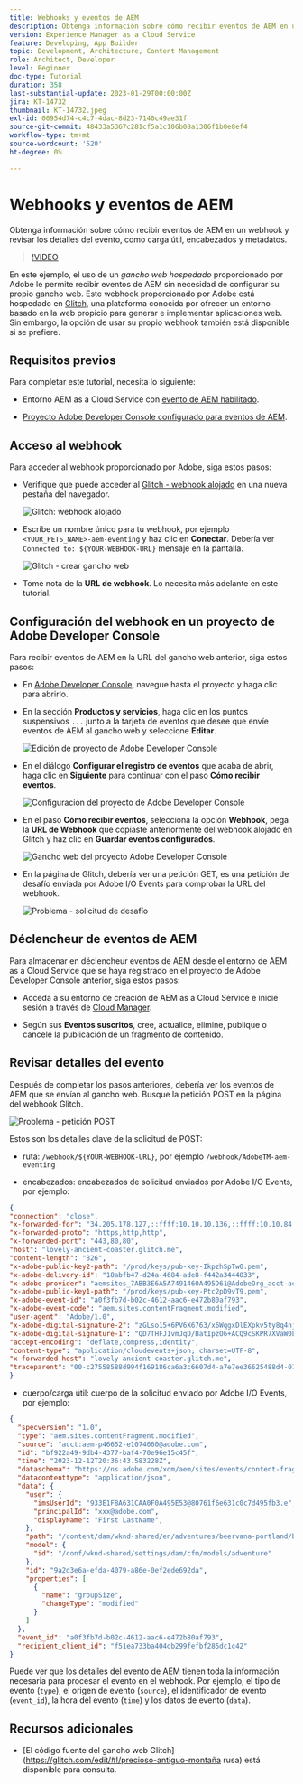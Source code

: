 ```yaml
---
title: Webhooks y eventos de AEM
description: Obtenga información sobre cómo recibir eventos de AEM en un webhook y revisar los detalles del evento, como carga útil, encabezados y metadatos.
version: Experience Manager as a Cloud Service
feature: Developing, App Builder
topic: Development, Architecture, Content Management
role: Architect, Developer
level: Beginner
doc-type: Tutorial
duration: 358
last-substantial-update: 2023-01-29T00:00:00Z
jira: KT-14732
thumbnail: KT-14732.jpeg
exl-id: 00954d74-c4c7-4dac-8d23-7140c49ae31f
source-git-commit: 48433a5367c281cf5a1c106b08a1306f1b0e8ef4
workflow-type: tm+mt
source-wordcount: '520'
ht-degree: 0%

---
```


# Webhooks y eventos de AEM

Obtenga información sobre cómo recibir eventos de AEM en un webhook y revisar los detalles del evento, como carga útil, encabezados y metadatos.

>[!VIDEO](https://video.tv.adobe.com/v/3449751?quality=12&learn=on&captions=spa)

En este ejemplo, el uso de un _gancho web hospedado_ proporcionado por Adobe le permite recibir eventos de AEM sin necesidad de configurar su propio gancho web. Este webhook proporcionado por Adobe está hospedado en [Glitch](https://glitch.com/), una plataforma conocida por ofrecer un entorno basado en la web propicio para generar e implementar aplicaciones web. Sin embargo, la opción de usar su propio webhook también está disponible si se prefiere.

## Requisitos previos

Para completar este tutorial, necesita lo siguiente:

- Entorno AEM as a Cloud Service con [evento de AEM habilitado](https://developer.adobe.com/experience-cloud/experience-manager-apis/guides/events/#enable-aem-events-on-your-aem-cloud-service-environment).

- [Proyecto Adobe Developer Console configurado para eventos de AEM](https://developer.adobe.com/experience-cloud/experience-manager-apis/guides/events/#how-to-subscribe-to-aem-events-in-the-adobe-developer-console).


## Acceso al webhook

Para acceder al webhook proporcionado por Adobe, siga estos pasos:

- Verifique que puede acceder al [Glitch - webhook alojado](https://lovely-ancient-coaster.glitch.me/) en una nueva pestaña del navegador.

  ![Glitch: webhook alojado](../assets/examples/webhook/glitch-hosted-webhook.png)

- Escribe un nombre único para tu webhook, por ejemplo `<YOUR_PETS_NAME>-aem-eventing` y haz clic en **Conectar**. Debería ver `Connected to: ${YOUR-WEBHOOK-URL}` mensaje en la pantalla.

  ![Glitch - crear gancho web](../assets/examples/webhook/glitch-create-webhook.png)

- Tome nota de la **URL de webhook**. Lo necesita más adelante en este tutorial.

## Configuración del webhook en un proyecto de Adobe Developer Console

Para recibir eventos de AEM en la URL del gancho web anterior, siga estos pasos:

- En [Adobe Developer Console](https://developer.adobe.com), navegue hasta el proyecto y haga clic para abrirlo.

- En la sección **Productos y servicios**, haga clic en los puntos suspensivos `...` junto a la tarjeta de eventos que desee que envíe eventos de AEM al gancho web y seleccione **Editar**.

  ![Edición de proyecto de Adobe Developer Console](../assets/examples/webhook/adobe-developer-console-project-edit.png)

- En el diálogo **Configurar el registro de eventos** que acaba de abrir, haga clic en **Siguiente** para continuar con el paso **Cómo recibir eventos**.

  ![Configuración del proyecto de Adobe Developer Console](../assets/examples/webhook/adobe-developer-console-project-configure.png)

- En el paso **Cómo recibir eventos**, selecciona la opción **Webhook**, pega la **URL de Webhook** que copiaste anteriormente del webhook alojado en Glitch y haz clic en **Guardar eventos configurados**.

  ![Gancho web del proyecto Adobe Developer Console](../assets/examples/webhook/adobe-developer-console-project-webhook.png)

- En la página de Glitch, debería ver una petición GET, es una petición de desafío enviada por Adobe I/O Events para comprobar la URL del webhook.

  ![Problema - solicitud de desafío](../assets/examples/webhook/glitch-challenge-request.png)


## Déclencheur de eventos de AEM

Para almacenar en déclencheur eventos de AEM desde el entorno de AEM as a Cloud Service que se haya registrado en el proyecto de Adobe Developer Console anterior, siga estos pasos:

- Acceda a su entorno de creación de AEM as a Cloud Service e inicie sesión a través de [Cloud Manager](https://my.cloudmanager.adobe.com/).

- Según sus **Eventos suscritos**, cree, actualice, elimine, publique o cancele la publicación de un fragmento de contenido.

## Revisar detalles del evento

Después de completar los pasos anteriores, debería ver los eventos de AEM que se envían al gancho web. Busque la petición POST en la página del webhook Glitch.

![Problema - petición POST](../assets/examples/webhook/glitch-post-request.png)

Estos son los detalles clave de la solicitud de POST:

- ruta: `/webhook/${YOUR-WEBHOOK-URL}`, por ejemplo `/webhook/AdobeTM-aem-eventing`

- encabezados: encabezados de solicitud enviados por Adobe I/O Events, por ejemplo:

```json
{
"connection": "close",
"x-forwarded-for": "34.205.178.127,::ffff:10.10.10.136,::ffff:10.10.84.114",
"x-forwarded-proto": "https,http,http",
"x-forwarded-port": "443,80,80",
"host": "lovely-ancient-coaster.glitch.me",
"content-length": "826",
"x-adobe-public-key2-path": "/prod/keys/pub-key-IkpzhSpTw0.pem",
"x-adobe-delivery-id": "18abfb47-d24a-4684-ade8-f442a3444033",
"x-adobe-provider": "aemsites_7ABB3E6A5A7491460A495D61@AdobeOrg_acct-aem-p46652-e1074060@adobe.com",
"x-adobe-public-key1-path": "/prod/keys/pub-key-Ptc2pD9vT9.pem",
"x-adobe-event-id": "a0f3fb7d-b02c-4612-aac6-e472b80af793",
"x-adobe-event-code": "aem.sites.contentFragment.modified",
"user-agent": "Adobe/1.0",
"x-adobe-digital-signature-2": "zGLso15+6PV6X6763/x6WqgxDlEXpkv5ty8q4njaq3aUngAI9VCcYonbScEjljRluzjZ05uMJmRfNxwjj60syxEJPuc0dpmMU635gfna7I4T7IaHs496wx4m2E5mvCM+aKbNQ+NPOutyTqI8Ovq29P2P87GIgMlGhAtOaxRVGNc6ksBxc2tCWbrKUhW8hPJ0sHphU499dN4TT32xrZaiRw4akT3M/hYydsA8dcWpJ7S4dpuDS21YyDHAB8s9Dawtr3fyPEyLgZzpwZDfCqQ8gdSCGqKscE4pScwqPkKOYCHDnBvDZVe583jhcZbHGjk7Ncp/FrgQk7avWsk5XlzcuA==",
"x-adobe-digital-signature-1": "QD7THFJ1vmJqD/BatIpzO6+ACQ9cSKPR7XVaW0LI7cN/xs7ucyri6dmkerOPe9EJpjGoqCg8rxWedrIRQB3lgVskChbHH3Ujx5YG0aTQLSd1Lsn5CFbW1U0l0GqId9Cnd6MccrqSznZXcdW1rMFuRk8+gqwabBifSaLbu3r30G5hmqQd72VtiYTE4m23O3jYIMiv62pRP+a+p4NjNj1XG320uRSry+BPniTjDJ6oN/Ng7aUEKML8idZ/ZTqeh/rJSrVO95UryUolFDRwDkRn5zKonbvhSLAeXzaPhvimWUHtldq9M1WTyRMpsBk8BRzaklxlq+woJ2UjYPUIEzjotw==",
"accept-encoding": "deflate,compress,identity",
"content-type": "application/cloudevents+json; charset=UTF-8",
"x-forwarded-host": "lovely-ancient-coaster.glitch.me",
"traceparent": "00-c27558588d994f169186ca6a3c6607d4-a7e7ee36625488d4-01"
}
```

- cuerpo/carga útil: cuerpo de la solicitud enviado por Adobe I/O Events, por ejemplo:

```json
{
  "specversion": "1.0",
  "type": "aem.sites.contentFragment.modified",
  "source": "acct:aem-p46652-e1074060@adobe.com",
  "id": "bf922a49-9db4-4377-baf4-70e96e15c45f",
  "time": "2023-12-12T20:36:43.583228Z",
  "dataschema": "https://ns.adobe.com/xdm/aem/sites/events/content-fragment-modified.json",
  "datacontenttype": "application/json",
  "data": {
    "user": {
      "imsUserId": "933E1F8A631CAA0F0A495E53@80761f6e631c0c7d495fb3.e",
      "principalId": "xxx@adobe.com",
      "displayName": "First LastName",
    },
    "path": "/content/dam/wknd-shared/en/adventures/beervana-portland/beervana-in-portland",
    "model": {
      "id": "/conf/wknd-shared/settings/dam/cfm/models/adventure"
    },
    "id": "9a2d3e6a-efda-4079-a86e-0ef2ede692da",
    "properties": [
      {
        "name": "groupSize",
        "changeType": "modified"
      }
    ]
  },
  "event_id": "a0f3fb7d-b02c-4612-aac6-e472b80af793",
  "recipient_client_id": "f51ea733ba404db299fefbf285dc1c42"
}
```

Puede ver que los detalles del evento de AEM tienen toda la información necesaria para procesar el evento en el webhook. Por ejemplo, el tipo de evento (`type`), el origen de evento (`source`), el identificador de evento (`event_id`), la hora del evento (`time`) y los datos de evento (`data`).

## Recursos adicionales

- [El código fuente del gancho web Glitch](https://glitch.com/edit/#!/precioso-antiguo-montaña rusa) está disponible para consulta.
